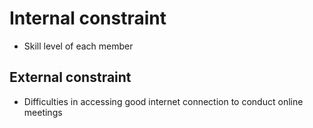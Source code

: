 # Internal constraint

- Skill level of each member

## External constraint

- Difficulties in accessing good internet connection to conduct online meetings
